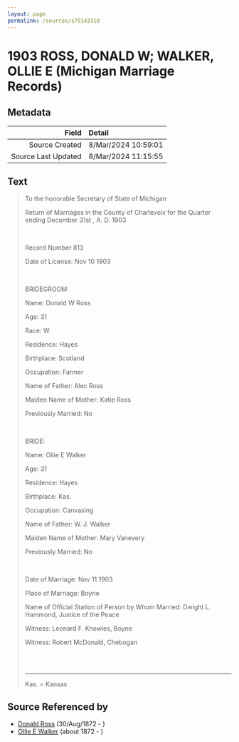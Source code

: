 ```yaml
---
layout: page
permalink: /sources/s79143310
---
```


# 1903 ROSS, DONALD W; WALKER, OLLIE E (Michigan Marriage Records)

## Metadata
Field | Detail
---:|:---
Source Created | 8/Mar/2024 10:59:01
Source Last Updated | 8/Mar/2024 11:15:55

## Text

> To the honorable Secretary of State of Michigan
>
> Return of Marriages in the County of Charlevoix for the Quarter ending December 31st , A. D. 1903
>
> <br/>
>
> Record Number 813
>
> Date of License: Nov 10 1903
>
> <br/>
>
> BRIDEGROOM:
>
> Name: Donald W Ross
>
> Age: 31
>
> Race: W
>
> Residence: Hayes
>
> Birthplace: Scotland
>
> Occupation: Farmer
>
> Name of Father: Alec Ross
>
> Maiden Name of Mother: Katie Ross
>
> Previously Married: No
>
> <br/>
>
> BRIDE:
>
> Name: Ollie E Walker
>
> Age: 31
>
> Residence: Hayes
>
> Birthplace: Kas.
>
> Occupation: Canvasing
>
> Name of Father: W. J. Walker
>
> Maiden Name of Mother: Mary Vanevery
>
> Previously Married: No
>
> <br/>
>
> Date of Marriage: Nov 11 1903
>
> Place of Marriage: Boyne
>
> Name of Official Station of Person by Whom Married: Dwight L. Hammond, Justice of the Peace
>
> Witness: Leonard F. Knowles, Boyne
>
> Witness: Robert McDonald, Chebogan
>
> <br/>
>
> <br/>
>
> ---
>
> Kas.  = Kansas
>

## Source Referenced by

* [Donald Ross](../people/@4496220@-donald-ross-b1872-8-30-d.md) (30/Aug/1872 - )
* [Ollie E Walker](../people/@42365832@-ollie-e-walker-b1872-d.md) (about 1872 - )
